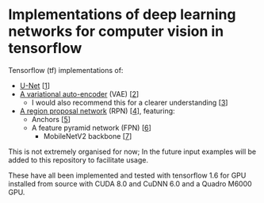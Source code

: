 # Implementations of deep learning networks for computer vision in tensorflow

Tensorflow (tf) implementations of: 

* [U-Net](https://github.com/josegcpa/tf_implementations/blob/master/u-net.py) [[1](https://arxiv.org/abs/1505.04597)] 
* [A variational auto-encoder](https://github.com/josegcpa/tf_implementations/blob/master/vae.py) (VAE) [[2](https://arxiv.org/abs/1312.6114)]
  * I would also recommend this for a clearer understanding [[3](https://arxiv.org/abs/1606.05908)]
* [A region proposal network](https://github.com/josegcpa/tf_implementations/blob/master/rpn_with_anchors.py) (RPN) [[4](https://arxiv.org/abs/1504.08083)], featuring:
  * Anchors [[5](https://arxiv.org/abs/1506.01497)]
  * A feature pyramid network (FPN) [[6](https://arxiv.org/abs/1612.03144)]
    * MobileNetV2 backbone [[7](https://arxiv.org/abs/1801.04381)]
    
This is not extremely organised for now;
In the future input examples will be added to this repository to facilitate usage.

These have all been implemented and tested with tensorflow 1.6 for GPU installed from source with CUDA 8.0 and CuDNN 6.0 and a Quadro M6000 GPU.
